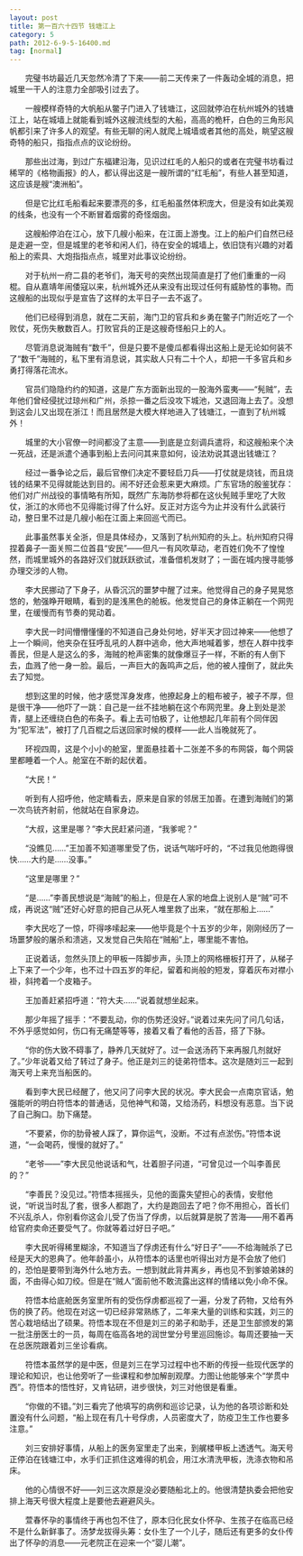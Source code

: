```yaml
---
layout: post
title: 第一百六十四节 钱塘江上
category: 5
path: 2012-6-9-5-16400.md
tag: [normal]
---
```


　　完璧书坊最近几天忽然冷清了下来——前二天传来了一件轰动全城的消息，把城里一干人的注意力全部吸引过去了。

　　一艘模样奇特的大帆船从鳖子门进入了钱塘江，这回就停泊在杭州城外的钱塘江上，站在城墙上就能看到城外这艘流线型的大船，高高的桅杆，白色的三角形风帆都引来了许多人的观望。有些无聊的闲人就爬上城墙或者其他的高处，眺望这艘奇特的船只，指指点点的议论纷纷。

　　那些出过海，到过广东福建沿海，见识过红毛的人船只的或者在完璧书坊看过稀罕的《格物画报》的人，都认得出这是一艘所谓的“红毛船”，有些人甚至知道，这应该是艘“澳洲船”。

　　但是它比红毛船看起来要漂亮的多，红毛船虽然体积庞大，但是没有如此美观的线条，也没有一个不断冒着烟雾的奇怪烟囱。

　　这艘船停泊在江心，放下几艘小船来，在江面上游曳。江上的船户们自然已经是走避一空，但是城里的老爷和闲人们，待在安全的城墙上，依旧饶有兴趣的对着船上的索具、大炮指指点点，城里对此事议论纷纷。

　　对于杭州一府二县的老爷们，海天号的突然出现简直是打了他们重重的一闷棍。自从嘉靖年闹倭寇以来，杭州城外还从来没有出现过任何有威胁性的事物。而这艘船的出现似乎是宣告了这样的太平日子一去不返了。

　　他们已经得到消息，就在二天前，海门卫的官兵和乡勇在鳖子门附近吃了一个败仗，死伤失散数百人。打败官兵的正是这艘奇怪船只上的人。

　　尽管消息说海贼有“数千”，但是只要不是傻瓜都看得出这船上是无论如何装不了“数千”海贼的，私下里有消息说，其实敌人只有二十个人，却把一千多官兵和乡勇打得落花流水。

　　官员们隐隐约约的知道，这是广东方面新出现的一股海外蛮夷——“髡贼”，去年他们曾经侵扰过琼州和广州，杀掠一番之后没攻下城池，又退回海上去了。没想到这会儿又出现在浙江！而且居然是大模大样地进入了钱塘江，一直到了杭州城外！

　　城里的大小官僚一时间都没了主意——到底是立刻调兵遣将，和这艘船来个决一死战，还是派遣个通事到船上去问问其来意如何，设法劝说其退出钱塘江？

　　经过一番争论之后，最后官僚们决定不要轻启刀兵——打仗就是烧钱，而且烧钱的结果不见得就能达到目的。闹不好还会惹来更大麻烦。广东官场的殷鉴犹存：他们对广州战役的事情略有所知，既然广东海防参将都在这伙髡贼手里吃了大败仗，浙江的水师也不见得能讨得了什么好。反正对方迄今为止并没有什么武装行动，整日里不过是几艘小船在江面上来回巡弋而已。

　　此事虽然事关全浙，但是具体经办，又落到了杭州知府的头上。杭州知府只得捏着鼻子一面关照二位首县“安民”——但凡一有风吹草动，老百姓们免不了惶惶然，而城里城外的各路好汉们就跃跃欲试，准备借机发财了；一面在城内搜寻能够办理交涉的人物。

　　李大民挪动了下身子，从昏沉沉的噩梦中醒了过来。他觉得自己的身子晃晃悠悠的，勉强睁开眼睛，看到的是浅黑色的舱板。他发觉自己的身体正躺在一个网兜里，在缓慢而有节奏的晃动着。

　　李大民一时间懵懵懂懂的不知道自己身处何地，好半天才回过神来——他想了上一个瞬间，他夹杂在狂呼乱吼的人群中逃命，他大声地喊着爹，想在人群中找李善民，但是人是这么的多，海贼的枪声密集的就像爆豆子一样，不断的有人倒下去，血溅了他一身一脸。最后，一声巨大的轰鸣声之后，他的被人撞倒了，就此失去了知觉。

　　想到这里的时候，他才感觉浑身发疼，他撩起身上的粗布被子，被子不厚，但是很干净——他吓了一跳：自己是一丝不挂地躺在这个布网兜里。身上到处是淤青，腿上还缠绕白色的布条子。看上去可怕极了，让他想起几年前有个同伴因为“犯军法”，被打了几百棍之后送回家时候的模样——此人当晚就死了。

　　环视四周，这是个小小的舱室，里面悬挂着十二张差不多的布网袋，每个网袋里都睡着一个人。舱室在不断的起伏着。

　　“大民！”

　　听到有人招呼他，他定睛看去，原来是自家的邻居王加善。在遭到海贼们的第一次鸟铳齐射前，他就站在自家身边。

　　“大叔，这里是哪？”李大民赶紧问道，“我爹呢？”

　　“没瞧见……”王加善不知道哪里受了伤，说话气喘吁吁的，“不过我见他跑得很快……大约是……没事。”

　　“这里是哪里？”

　　“是……”李善民想说是“海贼”的船上，但是在人家的地盘上说别人是“贼”可不成，再说这“贼”还好心好意的把自己从死人堆里救了出来，“就在那船上……”

　　李大民吃了一惊，吓得哆嗦起来——他毕竟是个十五岁的少年，刚刚经历了一场噩梦般的屠杀和溃逃，又发觉自己失陷在“贼船”上，哪里能不害怕。

　　正说着话，忽然头顶上的甲板一阵脚步声，头顶上的网格栅板打开了，从梯子上下来了一个少年，也不过十四五岁的年纪，留着和尚般的短发，穿着灰布对襟小褂，斜挎着一个皮箱子。

　　王加善赶紧招呼道：“符大夫……”说着就想坐起来。

　　那少年摇了摇手：“不要乱动，你的伤势还没好。”说着过来先问了问几句话，不外乎感觉如何，伤口有无痛楚等等，接着又看了看他的舌苔，搭了下脉。

　　“你的伤大致不碍事了，静养几天就好了。过一会送汤药下来再服几剂就好了。”少年说着又给了转过了身子。他正是刘三的徒弟符悟本。这次是随刘三一起到海天号上来充当船医的。

　　看到李大民已经醒了，他又问了问李大民的状况。李大民会一点南京官话，勉强能听的明白符悟本的普通话，见他神气和蔼，又给汤药，料想没有恶意。当下说了自己胸口。肋下痛楚。

　　“不要紧，你的肋骨被人踩了，算你运气，没断。不过有点淤伤。”符悟本说道，“一会喝药，慢慢的就好了。”

　　“老爷——”李大民见他说话和气，壮着胆子问道，“可曾见过一个叫李善民的？”

　　“李善民？没见过。”符悟本摇摇头，见他的面露失望担心的表情，安慰他说，“听说当时乱了套，很多人都跑了，大约是跑回去了吧？你不用担心，首长们不兴乱杀人，你别看你这会儿受了伤当了俘虏，以后就算是脱了苦海——用不着再给官府卖命还要受气了。你就等着过好日子吧。”

　　李大民听得稀里糊涂，不知道当了俘虏还有什么“好日子”——不给海贼杀了已经是天大的恩典了。他年龄虽小，从符悟本的话里也听得出对方是不会放了他们的，恐怕是要带到海外什么地方去。一想到就此背井离乡，再也见不到爹娘弟妹的面，不由得心如刀绞。但是在“贼人”面前他不敢流露出这样的情绪以免小命不保。

　　符悟本给底舱医务室里所有的受伤俘虏都巡视了一遍，分发了药物，又给有外伤的换了药。他现在对这一切已经非常熟练了，二年来大量的训练和实践，刘三的苦心栽培结出了硕果。符悟本现在不但是刘三的弟子和助手，还是卫生部颁发的第一批注册医士的一员，每周在临高各地的润世堂分号里巡回施诊。每周还要抽一天在总医院跟着刘三坐诊看病。

　　符悟本虽然学的是中医，但是刘三在学习过程中也不断的传授一些现代医学的理论和知识，也让他旁听了一些课程和参加解剖观摩。力图让他能够来个“学贯中西”。符悟本的悟性好，又肯钻研，进步很快，刘三对他很是看重。

　　“你做的不错。”刘三看完了他填写的病例和巡诊记录，认为他的各项诊断和处置没有什么问题，“船上现在有几十号俘虏，人员密度大了，防疫卫生工作也要多注意。”

　　刘三安排好事情，从船上的医务室里走了出来，到艉楼甲板上透透气。海天号正停泊在钱塘江中，水手们正抓住这难得的机会，用江水清洗甲板，洗涤衣物和吊床。

　　他的心情很不好——刘三这次原是没必要随船北上的。他很清楚执委会把他安排上海天号很大程度上是要他去避避风头。

　　萱春怀孕的事情终于再也包不住了，原本归化民女仆怀孕、生孩子在临高已经不是什么新鲜事了。汤梦龙拔得头筹：女仆生了一个儿子，随后还有更多的女仆传出了怀孕的消息——元老院正在迎来一个“婴儿潮”。
